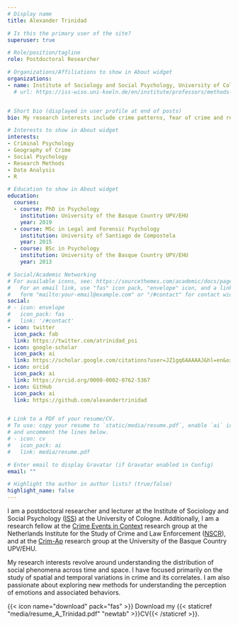 ```yaml
---
# Display name
title: Alexander Trinidad

# Is this the primary user of the site?
superuser: true

# Role/position/tagline
role: Postdoctoral Researcher

# Organizations/Affiliations to show in About widget
organizations:
- name: Institute of Sociology and Social Psychology, University of Cologne
  # url: https://iss-wiso.uni-koeln.de/en/institute/professors/methods-of-empirical-social-research-prof-dr-thomas-leopold/team


# Short bio (displayed in user profile at end of posts)
bio: My research interests include crime patterns, fear of crime and research methods in Social Sciences.

# Interests to show in About widget
interests:
- Criminal Psychology
- Geography of Crime
- Social Psychology
- Research Methods
- Data Analysis
- R

# Education to show in About widget
education:
  courses:
  - course: PhD in Psychology
    institution: University of the Basque Country UPV/EHU
    year: 2019
  - course: MSc in Legal and Forensic Psychology
    institution: University of Santiago de Compostela
    year: 2015
  - course: BSc in Psychology
    institution: University of the Basque Country UPV/EHU
    year: 2013

# Social/Academic Networking
# For available icons, see: https://sourcethemes.com/academic/docs/page-builder/#icons
#   For an email link, use "fas" icon pack, "envelope" icon, and a link in the
#   form "mailto:your-email@example.com" or "/#contact" for contact widget.
social:
# - icon: envelope
#   icon_pack: fas
#   link: '/#contact'
- icon: twitter
  icon_pack: fab
  link: https://twitter.com/atrinidad_psi
- icon: google-scholar 
  icon_pack: ai
  link: https://scholar.google.com/citations?user=JZ1gq6AAAAAJ&hl=en&oi=sra
- icon: orcid
  icon_pack: ai
  link: https://orcid.org/0000-0002-0762-5367
- icon: GitHub
  icon_pack: ai
  link: https://github.com/alexandertrinidad


# Link to a PDF of your resume/CV.
# To use: copy your resume to `static/media/resume.pdf`, enable `ai` icons in `params.toml`, 
# and uncomment the lines below.
# - icon: cv
#   icon_pack: ai
#   link: media/resume.pdf

# Enter email to display Gravatar (if Gravatar enabled in Config)
email: ""

# Highlight the author in author lists? (true/false)
highlight_name: false
---
```


I am a postdoctoral researcher and lecturer at the Institute of Sociology and Social Psychology ([ISS](https://iss-wiso.uni-koeln.de/en)) at the University of Cologne. Additionally, I am a research fellow at the [Crime Events in Context](https://nscr.nl/en/research-area/crime-events-in-context/) research group at the Netherlands Institute for the Study of Crime and Law Enforcement ([NSCR](https://nscr.nl/en/about-us/organisation/fellows/)), and at the [Crim-Ap](https://www.ehu.eus/en/web/dms/equipo) research group at the University of the Basque Country UPV/EHU.

My research interests revolve around understanding the distribution of social phenomena across time and space. I have focused primarily on the study of spatial and temporal variations in crime and its correlates. I am also passionate about exploring new methods for understanding the perception of emotions and associated behaviors.

{{< icon name="download" pack="fas" >}} Download my {{< staticref "media/resume_A_Trinidad.pdf" "newtab" >}}CV{{< /staticref >}}.
